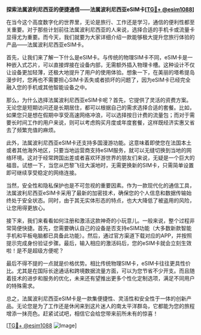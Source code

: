 **探索法属波利尼西亚的便捷通信——法属波利尼西亚eSIM卡[[TG💪+ @esim1088](https://t.me/s/esim1088)]**

在当今这个高度数字化的世界里，无论是旅行、工作还是学习，通信的便利性都至关重要。对于那些计划前往法属波利尼西亚的人来说，选择合适的手机卡或流量卡显得尤为重要。而今天，我们就要为大家详细介绍一款能够极大提升您旅行体验的产品——法属波利尼西亚eSIM卡。

首先，让我们来了解一下什么是eSIM卡。与传统的物理SIM卡不同，eSIM卡是一种嵌入式芯片，可以直接焊接在设备内部，无需额外插入物理卡槽。这种设计不仅让设备更加轻薄，还极大地提升了用户的使用体验。想象一下，在美丽的塔希提岛漫步时，您再也不需要担心SIM卡丢失或者损坏的问题了，因为eSIM卡已经完全融入您的手机或其他智能设备之中。

那么，为什么选择法属波利尼西亚eSIM卡呢？首先，它提供了灵活的资费方案。无论您是短期访问还是长期居住，都可以根据自己的需求选择合适的套餐。比如，如果您只是想在假期中享受高速网络冲浪，可以选择按日计费的流量包；而对于需要长时间工作的用户来说，则可以考虑购买月度或年度套餐，这样既经济实惠又省去了频繁充值的麻烦。

此外，法属波利尼西亚eSIM卡还支持多国漫游功能。这意味着即使您在法国本土或者其他海外地区，只要当地运营商支持eSIM服务，就可以无缝切换到当地的网络环境。这对于经常跨国出差或者喜欢环游世界的朋友们来说，无疑是一个巨大的福音。试想一下，当您从巴黎飞往大溪地时，无需更换新的SIM卡，只需简单设置即可继续享受稳定的网络连接。

当然，安全性和隐私保护也是不可忽视的重要因素。作为一款现代化的通信工具，法属波利尼西亚eSIM卡采用了最新的加密技术，确保您的个人信息和数据传输始终处于安全状态。同时，由于其无实体形态的特点，也大大降低了被盗用的风险，让您用得更放心。

接下来，我们来看看如何注册和激活这款神奇的小玩意儿。一般来说，整个过程非常简便快捷。首先，您需要确认自己的设备是否支持eSIM功能（大多数新款智能手机和平板电脑都已具备此功能）。然后，通过官方渠道下载对应的APP，并按照提示完成身份验证步骤。最后，输入相应的激活码后，您的eSIM卡就会立刻生效啦！是不是超级方便呢？

最后不得不提的一点就是价格优势。相比传统物理SIM卡，eSIM卡往往更具性价比。尤其是在国际长途通话和跨境数据流量方面，可以为您节省不少开支。而且随着技术的进步和服务的优化，未来还有望推出更多个性化定制选项，满足不同用户的特殊需求。

总之，法属波利尼西亚eSIM卡是一款集便捷性、灵活性和安全性于一体的创新产品。无论您是为了工作还是休闲来到这片迷人的南太平洋群岛，它都能为您的旅程增添一抹亮色。赶紧试试吧，相信它会给您带来前所未有的惊喜！

[[TG💪+ @esim1088](https://t.me/s/esim1088) ![Image](https://i.postimg.cc/4NQfJmqS/Snipaste-2025-05-13-00-14-12.png)]